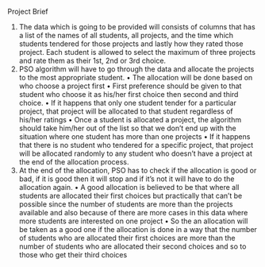 Project Brief

1. The data which is going to be provided will consists of columns that has a list of the names of all students, all projects, and the time which students tendered for those projects and lastly how they rated those project. Each student is allowed to select the maximum of three projects and rate them as their 1st, 2nd or 3rd choice.
2. PSO algorithm will have to go through the data and allocate the projects to the most appropriate student.
  •	The allocation will be done based on who choose a project first
  •	First preference should be given to that student who choose it as his/her first choice then second and third choice.
  •	If it happens that only one student tender for a particular project, that project will be allocated to that student regardless of his/her ratings 
  •	Once a student is allocated a project, the algorithm should take him/her out of the list so that we don’t end up with the situation where one student has more than one projects
  •	If it happens that there is no student who tendered for a specific project, that project will be allocated randomly to any student who doesn’t have a project at the end of the allocation process.
3. At the end of the allocation, PSO has to check if the allocation is good or bad, if it is good then it will stop and if it’s not it will have to do the allocation again.
  •	A good allocation is believed to be that where all students are allocated their first choices but practically that can’t be possible since the number of students are more than the projects available and also because of there are more cases in this data where more students are interested on one project
  •	So the an allocation will be taken as a good one if the allocation is done in a way that the number of students who are allocated their first choices are more than the number of students who are allocated their second choices and so to those who get their third choices

